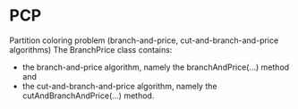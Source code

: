 # PCP
Partition coloring problem (branch-and-price, cut-and-branch-and-price algorithms)
The BranchPrice class contains:
 - the branch-and-price algorithm, namely the branchAndPrice(...) method and
 - the cut-and-branch-and-price algorithm, namely the cutAndBranchAndPrice(...) method.
